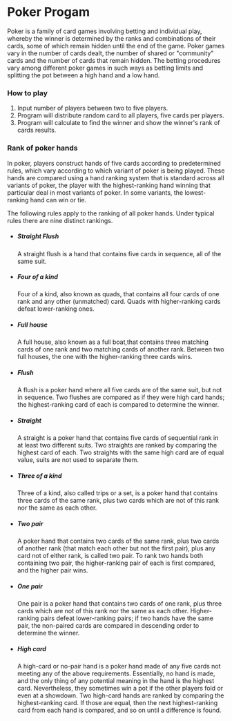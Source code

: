 <h1>Poker Progam</h1>
<h8><p>
	Poker is a family of card games involving betting and individual play, 
	whereby the winner is determined by the ranks and combinations of their cards, 
	some of which remain hidden until the end of the game.
	Poker games vary in the number of cards dealt,
	the number of shared or "community" cards and the number of cards that remain hidden.
	The betting procedures vary among different poker games in such ways as betting
	limits and splitting the pot between a high hand and a low hand.</p></h8>
<h3>How to play</h3><p>
<ol>
<li>Input number of players between two to five players.</li>
<li>Program will distribute random card to all players, five cards per players.</li>
<li>Program will calculate to find the winner and show the winner's rank of cards results.</li>
</ol>

<h3>Rank of poker hands</h3><p>
	In poker, players construct hands of five cards according to predetermined rules,
	which vary according to which variant of poker is being played.
	These hands are compared using a hand ranking system that is standard across all variants of poker,
	the player with the highest-ranking hand winning that particular deal in most variants of poker.
	In some variants, the lowest-ranking hand can win or tie.</p>
<p>
	The following rules apply to the ranking of all poker hands. Under typical rules there are nine distinct rankings.</p>
<ul>
<li><h5>Straight Flush</h5></li><p>
	A straight flush is a hand that contains five cards in sequence, all of the same suit.</p>
<li><h5>Four of a kind</h5></li><p>
	Four of a kind, also known as quads, that contains all four cards of one rank and any other (unmatched) card.
	Quads with higher-ranking cards defeat lower-ranking ones.</p>
<li><h5>Full house</h5></li><p>
	A full house, also known as a full boat,that contains three matching cards of one rank and two matching cards of another rank.
	 Between two full houses, the one with the higher-ranking three cards wins.</p>
<li><h5>Flush</h5></li><p>	
	A flush is a poker hand where all five cards are of the same suit, but not in sequence.
	Two flushes are compared as if they were high card hands;
	the highest-ranking card of each is compared to determine the winner.</p>
<li><h5>Straight</h5></li><p>
	A straight is a poker hand that contains five cards of sequential rank in at least two different suits.
	Two straights are ranked by comparing the highest card of each.
	Two straights with the same high card are of equal value, suits are not used to separate them.</p>
<li><h5>Three of a kind</h5></li><p>
	Three of a kind, also called trips or a set, is a poker hand that contains three cards of the same rank,
	plus two cards which are not of this rank nor the same as each other.</p>
<li><h5>Two pair</h5></li><p>
	A poker hand that contains two cards of the same rank, plus two cards of another rank (that match each other but not the first pair),
	plus any card not of either rank, is called two pair. To rank two hands both containing two pair,
	the higher-ranking pair of each is first compared, and the higher pair wins.</p>
<li><h5>One pair</h5></li><p>
	One pair is a poker hand that contains two cards of one rank, plus three cards which are not of this rank nor the same as each other.
	Higher-ranking pairs defeat lower-ranking pairs; if two hands have the same pair,
	the non-paired cards are compared in descending order to determine the winner.</p>
<li><h5>High card</h5></li><p>
	A high-card or no-pair hand is a poker hand made of any five cards not meeting any of the above requirements.
	Essentially, no hand is made, and the only thing of any potential meaning in the hand is the highest card.
	Nevertheless, they sometimes win a pot if the other players fold or even at a showdown.
	Two high-card hands are ranked by comparing the highest-ranking card. If those are equal,
	then the next highest-ranking card from each hand is compared, and so on until a difference is found.</p>

</ul>

